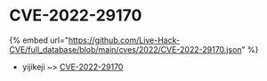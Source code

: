 # CVE-2022-29170
{% embed url="https://github.com/Live-Hack-CVE/full_database/blob/main/cves/2022/CVE-2022-29170.json" %}

* yijikeji ~> [CVE-2022-29170](https://www.alice-snow.ru/2022/database/cve-2022-29170/cve-2022-29170-yijikeji)
